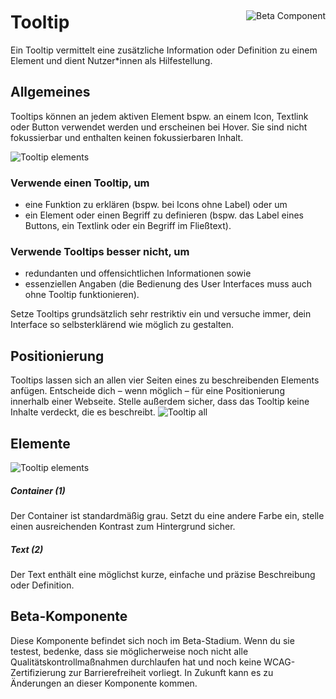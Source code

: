 <div style="display: inline-flex; align-items: center; justify-content: space-between; width: 100%;">
    <h1>Tooltip</h1>
    <img src="assets/beta.png" alt="Beta Component" />
</div>
Ein Tooltip vermittelt eine zusätzliche Information oder Definition zu einem Element und dient Nutzer*innen als Hilfestellung.

## Allgemeines

Tooltips können an jedem aktiven Element bspw. an einem Icon, Textlink oder Button verwendet werden und erscheinen bei Hover. Sie sind nicht
fokussierbar und enthalten keinen fokussierbaren Inhalt.

![Tooltip elements](assets/3_components/tooltip/tooltip-variants.png)

### Verwende einen Tooltip, um

- eine Funktion zu erklären (bspw. bei Icons ohne Label) oder um
- ein Element oder einen Begriff zu definieren (bspw. das Label eines Buttons, ein Textlink oder ein Begriff im Fließtext).

### Verwende Tooltips besser nicht, um

- redundanten und offensichtlichen Informationen sowie
- essenziellen Angaben (die Bedienung des User Interfaces muss auch ohne Tooltip funktionieren).

Setze Tooltips grundsätzlich sehr restriktiv ein und versuche immer, dein Interface so selbsterklärend wie möglich zu gestalten.

## Positionierung

Tooltips lassen sich an allen vier Seiten eines zu beschreibenden Elements anfügen. Entscheide dich – wenn möglich – für eine Positionierung innerhalb
einer Webseite. Stelle außerdem sicher, dass das Tooltip keine Inhalte verdeckt, die es beschreibt.
![Tooltip all](assets/3_components/tooltip/tooltip-position.jpeg)

## Elemente

![Tooltip elements](assets/3_components/tooltip/tooltip-elements.png)

<h5>Container (1)</h5>
Der Container ist standardmäßig grau. Setzt du eine andere Farbe ein, stelle einen ausreichenden Kontrast zum Hintergrund sicher.

<h5>Text (2)</h5>
Der Text enthält eine möglichst kurze, einfache und präzise Beschreibung oder Definition.

## Beta-Komponente

Diese Komponente befindet sich noch im Beta-Stadium. Wenn du sie testest, bedenke, dass sie möglicherweise noch nicht alle Qualitätskontrollmaßnahmen durchlaufen hat und noch keine WCAG-Zertifizierung zur Barrierefreiheit vorliegt. In Zukunft kann es zu Änderungen an dieser Komponente kommen.
